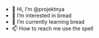 - 👋 Hi, I’m @projektnya
- 👀 I’m interested in bread
- 🌱 I’m currently learning bread
- 📫 How to reach me use the spell

<!---
projektnya/projektnya is a ✨ special ✨ repository because its `README.md` (this file) appears on your GitHub profile.
You can click the Preview link to take a look at your changes.
--->
